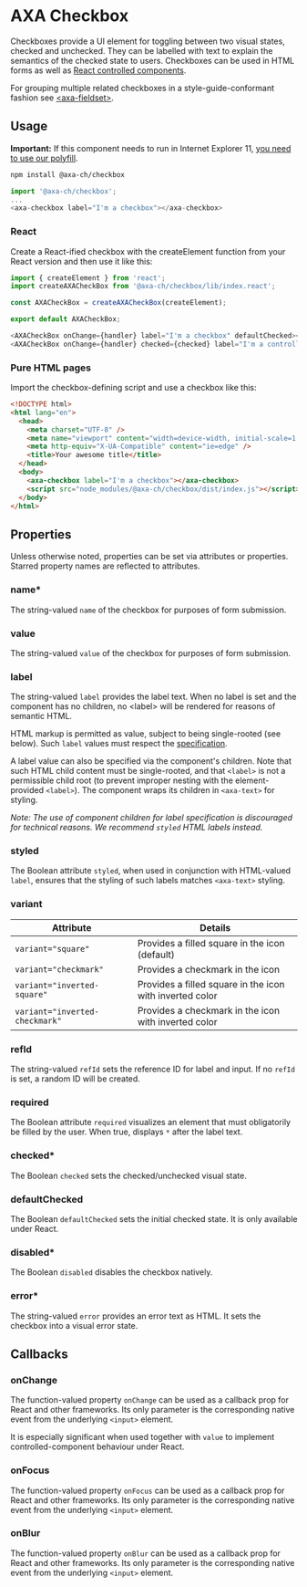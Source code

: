 # AXA Checkbox

Checkboxes provide a UI element for toggling between two visual states, checked and unchecked.
They can be labelled with text to explain the semantics of the checked state to users. Checkboxes
can be used in HTML forms as well as [React controlled components](https://reactjs.org/docs/forms.html#controlled-components).

For grouping multiple related checkboxes in a style-guide-conformant fashion see [&lt;axa-fieldset&gt;](https://github.com/axa-ch/patterns-library/tree/develop/src/components/10-atoms/fieldset).

## Usage

**Important:** If this component needs to run in Internet Explorer 11, [you need to use our polyfill](https://github.com/axa-ch/patterns-library/tree/develop/src/components/05-utils/polyfill).

```bash
npm install @axa-ch/checkbox
```

```js
import '@axa-ch/checkbox';
...
<axa-checkbox label="I'm a checkbox"></axa-checkbox>
```

### React

Create a React-ified checkbox with the createElement function from your React version and then use it like this:

```js
import { createElement } from 'react';
import createAXACheckBox from '@axa-ch/checkbox/lib/index.react';

const AXACheckBox = createAXACheckBox(createElement);

export default AXACheckBox;
```

```js
<AXACheckBox onChange={handler} label="I'm a checkbox" defaultChecked></AXACheckBox>
<AXACheckBox onChange={handler} checked={checked} label="I'm a controlled checkbox"></AXACheckBox>
```

### Pure HTML pages

Import the checkbox-defining script and use a checkbox like this:

```html
<!DOCTYPE html>
<html lang="en">
  <head>
    <meta charset="UTF-8" />
    <meta name="viewport" content="width=device-width, initial-scale=1.0" />
    <meta http-equiv="X-UA-Compatible" content="ie=edge" />
    <title>Your awesome title</title>
  </head>
  <body>
    <axa-checkbox label="I'm a checkbox"></axa-checkbox>
    <script src="node_modules/@axa-ch/checkbox/dist/index.js"></script>
  </body>
</html>
```

## Properties

Unless otherwise noted, properties can be set via attributes or properties.
Starred property names are reflected to attributes.

### name\*

The string-valued `name` of the checkbox for purposes of form submission.

### value

The string-valued `value` of the checkbox for purposes of form submission.

### label

The string-valued `label` provides the label text. When no label is set and the component has no children, no &lt;label&gt; will be rendered for reasons of semantic HTML.

HTML markup is permitted as value, subject to being single-rooted (see below). Such `label` values must respect the [specification](https://html.spec.whatwg.org/multipage/syntax.html#syntax-attributes).

A label value can also be specified via the component's children. Note that such HTML child content must be single-rooted, and that `<label>` is not a permissible child root (to prevent improper nesting with the element-provided `<label>`). The component wraps its children in `<axa-text>` for styling.

_Note: The use of component children for label specification is discouraged for technical reasons. We recommend `styled` HTML labels instead._

### styled

The Boolean attribute `styled`, when used in conjunction with HTML-valued `label`, ensures that the styling of such labels matches `<axa-text>` styling.

### variant

| Attribute                      | Details                                                  |
| ------------------------------ | -------------------------------------------------------- |
| `variant="square"`             | Provides a filled square in the icon (default)           |
| `variant="checkmark"`          | Provides a checkmark in the icon                         |
| `variant="inverted-square"`    | Provides a filled square in the icon with inverted color |
| `variant="inverted-checkmark"` | Provides a checkmark in the icon with inverted color     |

### refId

The string-valued `refId` sets the reference ID for label and input. If no `refId` is set, a random ID will be created.

### required

The Boolean attribute `required` visualizes an element that must obligatorily be filled by the user. When true, displays `*` after the label text.

### checked\*

The Boolean `checked` sets the checked/unchecked visual state.

### defaultChecked

The Boolean `defaultChecked` sets the initial checked state. It is only available under React.

### disabled\*

The Boolean `disabled` disables the checkbox natively.

### error\*

The string-valued `error` provides an error text as HTML. It sets the checkbox into a visual error state.

## Callbacks

### onChange

The function-valued property `onChange` can be used as a callback prop for React and other frameworks. Its only parameter is the corresponding native event from the underlying `<input>` element.

It is especially significant when used together with `value` to implement controlled-component
behaviour under React.

### onFocus

The function-valued property `onFocus` can be used as a callback prop for React and other frameworks.
Its only parameter is the corresponding native event from the underlying `<input>` element.

### onBlur

The function-valued property `onBlur` can be used as a callback prop for React and other frameworks.
Its only parameter is the corresponding native event from the underlying `<input>` element.
